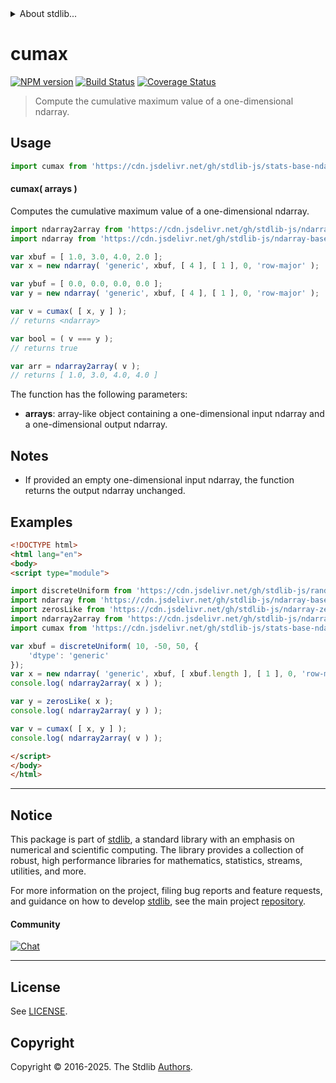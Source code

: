 <!--

@license Apache-2.0

Copyright (c) 2025 The Stdlib Authors.

Licensed under the Apache License, Version 2.0 (the "License");
you may not use this file except in compliance with the License.
You may obtain a copy of the License at

   http://www.apache.org/licenses/LICENSE-2.0

Unless required by applicable law or agreed to in writing, software
distributed under the License is distributed on an "AS IS" BASIS,
WITHOUT WARRANTIES OR CONDITIONS OF ANY KIND, either express or implied.
See the License for the specific language governing permissions and
limitations under the License.

-->


<details>
  <summary>
    About stdlib...
  </summary>
  <p>We believe in a future in which the web is a preferred environment for numerical computation. To help realize this future, we've built stdlib. stdlib is a standard library, with an emphasis on numerical and scientific computation, written in JavaScript (and C) for execution in browsers and in Node.js.</p>
  <p>The library is fully decomposable, being architected in such a way that you can swap out and mix and match APIs and functionality to cater to your exact preferences and use cases.</p>
  <p>When you use stdlib, you can be absolutely certain that you are using the most thorough, rigorous, well-written, studied, documented, tested, measured, and high-quality code out there.</p>
  <p>To join us in bringing numerical computing to the web, get started by checking us out on <a href="https://github.com/stdlib-js/stdlib">GitHub</a>, and please consider <a href="https://opencollective.com/stdlib">financially supporting stdlib</a>. We greatly appreciate your continued support!</p>
</details>

# cumax

[![NPM version][npm-image]][npm-url] [![Build Status][test-image]][test-url] [![Coverage Status][coverage-image]][coverage-url] <!-- [![dependencies][dependencies-image]][dependencies-url] -->

> Compute the cumulative maximum value of a one-dimensional ndarray.

<section class="intro">

</section>

<!-- /.intro -->



<section class="usage">

## Usage

```javascript
import cumax from 'https://cdn.jsdelivr.net/gh/stdlib-js/stats-base-ndarray-cumax@esm/index.mjs';
```

#### cumax( arrays )

Computes the cumulative maximum value of a one-dimensional ndarray.

```javascript
import ndarray2array from 'https://cdn.jsdelivr.net/gh/stdlib-js/ndarray-to-array@esm/index.mjs';
import ndarray from 'https://cdn.jsdelivr.net/gh/stdlib-js/ndarray-base-ctor@esm/index.mjs';

var xbuf = [ 1.0, 3.0, 4.0, 2.0 ];
var x = new ndarray( 'generic', xbuf, [ 4 ], [ 1 ], 0, 'row-major' );

var ybuf = [ 0.0, 0.0, 0.0, 0.0 ];
var y = new ndarray( 'generic', xbuf, [ 4 ], [ 1 ], 0, 'row-major' );

var v = cumax( [ x, y ] );
// returns <ndarray>

var bool = ( v === y );
// returns true

var arr = ndarray2array( v );
// returns [ 1.0, 3.0, 4.0, 4.0 ]
```

The function has the following parameters:

-   **arrays**: array-like object containing a one-dimensional input ndarray and a one-dimensional output ndarray.

</section>

<!-- /.usage -->

<section class="notes">

## Notes

-   If provided an empty one-dimensional input ndarray, the function returns the output ndarray unchanged.

</section>

<!-- /.notes -->

<section class="examples">

## Examples

<!-- eslint no-undef: "error" -->

```html
<!DOCTYPE html>
<html lang="en">
<body>
<script type="module">

import discreteUniform from 'https://cdn.jsdelivr.net/gh/stdlib-js/random-array-discrete-uniform@esm/index.mjs';
import ndarray from 'https://cdn.jsdelivr.net/gh/stdlib-js/ndarray-base-ctor@esm/index.mjs';
import zerosLike from 'https://cdn.jsdelivr.net/gh/stdlib-js/ndarray-zeros-like@esm/index.mjs';
import ndarray2array from 'https://cdn.jsdelivr.net/gh/stdlib-js/ndarray-to-array@esm/index.mjs';
import cumax from 'https://cdn.jsdelivr.net/gh/stdlib-js/stats-base-ndarray-cumax@esm/index.mjs';

var xbuf = discreteUniform( 10, -50, 50, {
    'dtype': 'generic'
});
var x = new ndarray( 'generic', xbuf, [ xbuf.length ], [ 1 ], 0, 'row-major' );
console.log( ndarray2array( x ) );

var y = zerosLike( x );
console.log( ndarray2array( y ) );

var v = cumax( [ x, y ] );
console.log( ndarray2array( v ) );

</script>
</body>
</html>
```

</section>

<!-- /.examples -->

<!-- Section for related `stdlib` packages. Do not manually edit this section, as it is automatically populated. -->

<section class="related">

</section>

<!-- /.related -->

<!-- Section for all links. Make sure to keep an empty line after the `section` element and another before the `/section` close. -->


<section class="main-repo" >

* * *

## Notice

This package is part of [stdlib][stdlib], a standard library with an emphasis on numerical and scientific computing. The library provides a collection of robust, high performance libraries for mathematics, statistics, streams, utilities, and more.

For more information on the project, filing bug reports and feature requests, and guidance on how to develop [stdlib][stdlib], see the main project [repository][stdlib].

#### Community

[![Chat][chat-image]][chat-url]

---

## License

See [LICENSE][stdlib-license].


## Copyright

Copyright &copy; 2016-2025. The Stdlib [Authors][stdlib-authors].

</section>

<!-- /.stdlib -->

<!-- Section for all links. Make sure to keep an empty line after the `section` element and another before the `/section` close. -->

<section class="links">

[npm-image]: http://img.shields.io/npm/v/@stdlib/stats-base-ndarray-cumax.svg
[npm-url]: https://npmjs.org/package/@stdlib/stats-base-ndarray-cumax

[test-image]: https://github.com/stdlib-js/stats-base-ndarray-cumax/actions/workflows/test.yml/badge.svg?branch=main
[test-url]: https://github.com/stdlib-js/stats-base-ndarray-cumax/actions/workflows/test.yml?query=branch:main

[coverage-image]: https://img.shields.io/codecov/c/github/stdlib-js/stats-base-ndarray-cumax/main.svg
[coverage-url]: https://codecov.io/github/stdlib-js/stats-base-ndarray-cumax?branch=main

<!--

[dependencies-image]: https://img.shields.io/david/stdlib-js/stats-base-ndarray-cumax.svg
[dependencies-url]: https://david-dm.org/stdlib-js/stats-base-ndarray-cumax/main

-->

[chat-image]: https://img.shields.io/gitter/room/stdlib-js/stdlib.svg
[chat-url]: https://app.gitter.im/#/room/#stdlib-js_stdlib:gitter.im

[stdlib]: https://github.com/stdlib-js/stdlib

[stdlib-authors]: https://github.com/stdlib-js/stdlib/graphs/contributors

[umd]: https://github.com/umdjs/umd
[es-module]: https://developer.mozilla.org/en-US/docs/Web/JavaScript/Guide/Modules

[deno-url]: https://github.com/stdlib-js/stats-base-ndarray-cumax/tree/deno
[deno-readme]: https://github.com/stdlib-js/stats-base-ndarray-cumax/blob/deno/README.md
[umd-url]: https://github.com/stdlib-js/stats-base-ndarray-cumax/tree/umd
[umd-readme]: https://github.com/stdlib-js/stats-base-ndarray-cumax/blob/umd/README.md
[esm-url]: https://github.com/stdlib-js/stats-base-ndarray-cumax/tree/esm
[esm-readme]: https://github.com/stdlib-js/stats-base-ndarray-cumax/blob/esm/README.md
[branches-url]: https://github.com/stdlib-js/stats-base-ndarray-cumax/blob/main/branches.md

[stdlib-license]: https://raw.githubusercontent.com/stdlib-js/stats-base-ndarray-cumax/main/LICENSE

</section>

<!-- /.links -->
